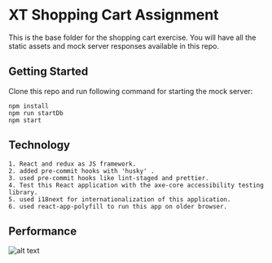 # XT Shopping Cart Assignment

This is the base folder for the shopping cart exercise. You will have all the static assets and mock server responses available in this repo.

## Getting Started

Clone this repo and run following command for starting the mock server:

```
npm install
npm run startDb 
npm start

```

## Technology

```
1. React and redux as JS framework.
2. added pre-commit hooks with 'husky' .
3. used pre-commit hooks like lint-staged and prettier.
4. Test this React application with the axe-core accessibility testing library.
5. used i18next for internationalization of this application.
6. used react-app-polyfill to run this app on older browser.

```
## Performance


![alt text](http://public/static/performance.PNG)
